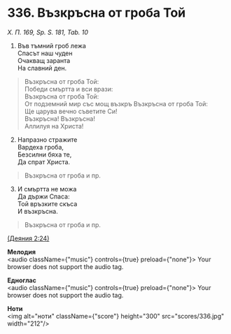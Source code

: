 # 336. Възкръсна от гроба Той  

*Х. П. 169, Sp. S. 181, Tab. 10*  

1. Във тъмний гроб лежа  
Спасът наш чуден  
Очакващ заранта  
На славний ден.  

> Възкръсна от гроба Той:  
> Победи смъртта и вси врази:  
> Възкръсна от гроба Той:  
> От подземний мир със мощ възкръ
> Възкръсна от гроба Той:  
> Ще царува вечно съветите Си!  
> Възкръсна! Възкръсна!  
> Аллилуя на Христа!  

2. Напразно стражите  
Вардеха гроба,  
Безсилни бяха те,  
Да спрат Христа.  

> Възкръсна от гроба и пр.  

3. И смъртта не можа  
Да държи Спаса:  
Той връзките скъса  
И възкръсна.  

> Възкръсна от гроба и пр.  

[(Деяния 2:24)](http://biblia.bg/index.php?k=44&g=2&s=24)  

__Мелодия__  
<audio className={"music"} controls={true} preload={"none"}><source src="mp3/336.mp3" type="audio/mpeg"/>
Your browser does not support the audio tag.
</audio>  

__Едноглас__  
<audio className={"music"} controls={true} preload={"none"}><source src="transp/336.mp3" type="audio/mpeg"/>
Your browser does not support the audio tag.
</audio>  

__Ноти__  
<img alt="ноти" className={"score"} height="300" src="scores/336.jpg" width="212"/>

